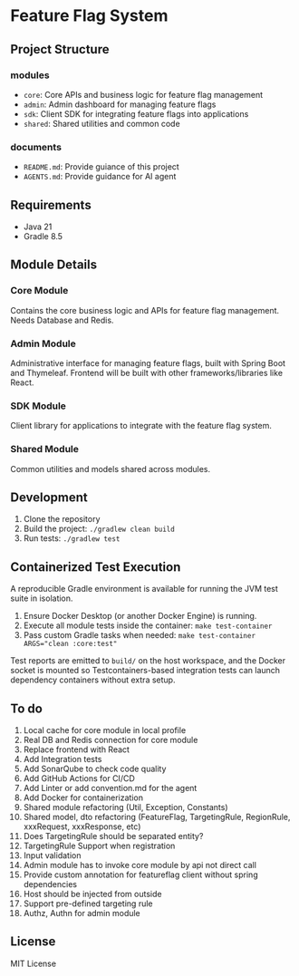 # Feature Flag System

## Project Structure
### modules
- `core`: Core APIs and business logic for feature flag management
- `admin`: Admin dashboard for managing feature flags
- `sdk`: Client SDK for integrating feature flags into applications
- `shared`: Shared utilities and common code
### documents
- `README.md`: Provide guiance of this project
- `AGENTS.md`: Provide guidance for AI agent 

## Requirements

- Java 21
- Gradle 8.5

## Module Details

### Core Module
Contains the core business logic and APIs for feature flag management.
Needs Database and Redis.

### Admin Module
Administrative interface for managing feature flags, built with Spring Boot and Thymeleaf.
Frontend will be built with other frameworks/libraries like React.

### SDK Module
Client library for applications to integrate with the feature flag system.

### Shared Module
Common utilities and models shared across modules.

## Development

1. Clone the repository
2. Build the project: `./gradlew clean build`
3. Run tests: `./gradlew test`

## Containerized Test Execution

A reproducible Gradle environment is available for running the JVM test suite in isolation.

1. Ensure Docker Desktop (or another Docker Engine) is running.
2. Execute all module tests inside the container: `make test-container`
3. Pass custom Gradle tasks when needed: `make test-container ARGS="clean :core:test"`

Test reports are emitted to `build/` on the host workspace, and the Docker socket is mounted so Testcontainers-based integration tests can launch dependency containers without extra setup.

## To do
1. Local cache for core module in local profile
2. Real DB and Redis connection for core module
3. Replace frontend with React
4. Add Integration tests
6. Add SonarQube to check code quality
7. Add GitHub Actions for CI/CD
9. Add Linter or add convention.md for the agent
8. Add Docker for containerization
9. Shared module refactoring (Util, Exception, Constants)
10. Shared model, dto refactoring (FeatureFlag, TargetingRule, RegionRule, xxxRequest, xxxResponse, etc)
11. <high> Does TargetingRule should be separated entity?
12. <high> TargetingRule Support when registration
13. <high> Input validation
14. <high> Admin module has to invoke core module by api not direct call
15. Provide custom annotation for featureflag client without spring dependencies
16. <mid> Host should be injected from outside
17. Support pre-defined targeting rule
18. <mid> Authz, Authn for admin module

## License

MIT License

